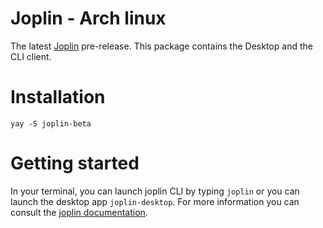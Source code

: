# Joplin - Arch linux

The latest [Joplin](https://joplinapp.org/) pre-release.
This package contains the Desktop and the CLI client.

# Installation

```
yay -S joplin-beta

```

# Getting started

In your terminal, you can launch joplin CLI by typing `joplin` or you can launch the desktop app `joplin-desktop`.
For more information you can consult the [joplin documentation](https://joplinapp.org/).
